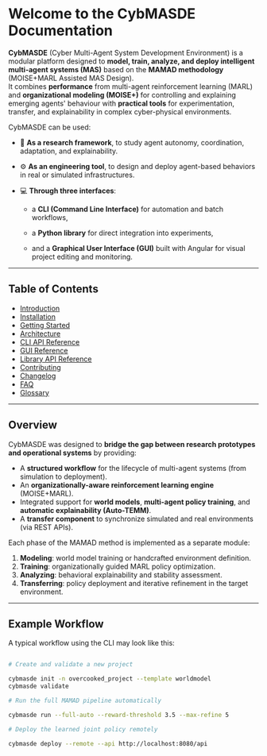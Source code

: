 # Welcome to the CybMASDE Documentation

**CybMASDE** (Cyber Multi-Agent System Development Environment) is a modular platform designed to **model, train, analyze, and deploy intelligent multi-agent systems (MAS)** based on the **MAMAD methodology** (MOISE+MARL Assisted MAS Design).  
It combines **performance** from multi-agent reinforcement learning (MARL) and **organizational modeling (MOISE+)** for controlling and explaining emerging agents' behaviour with **practical tools** for experimentation, transfer, and explainability in complex cyber-physical environments.

CybMASDE can be used:

* 🧠 **As a research framework**, to study agent autonomy, coordination, adaptation, and explainability.  
* ⚙️ **As an engineering tool**, to design and deploy agent-based behaviors in real or simulated infrastructures.  
* 💻 **Through three interfaces**:

  + a **CLI (Command Line Interface)** for automation and batch workflows, 

  + a **Python library** for direct integration into experiments, 

  + and a **Graphical User Interface (GUI)** built with Angular for visual project editing and monitoring.

---

## Table of Contents

* [Introduction](introduction.md)
* [Installation](installation.md)
* [Getting Started](getting-started.md)
* [Architecture](architecture.md)
* [CLI API Reference](cli_reference.md)
* [GUI Reference](gui_reference.md)
* [Library API Reference](lib_reference.md)
* [Contributing](contributing.md)
* [Changelog](changelog.md)
* [FAQ](faq.md)
* [Glossary](glossary.md)

---

## Overview

CybMASDE was designed to **bridge the gap between research prototypes and operational systems** by providing:

* A **structured workflow** for the lifecycle of multi-agent systems (from simulation to deployment).  
* An **organizationally-aware reinforcement learning engine** (MOISE+MARL).  
* Integrated support for **world models**, **multi-agent policy training**, and **automatic explainability (Auto-TEMM)**.  
* A **transfer component** to synchronize simulated and real environments (via REST APIs).  

Each phase of the MAMAD method is implemented as a separate module:

1. **Modeling**: world model training or handcrafted environment definition.  
2. **Training**: organizationally guided MARL policy optimization.  
3. **Analyzing**: behavioral explainability and stability assessment.  
4. **Transferring**: policy deployment and iterative refinement in the target environment.

---

## Example Workflow

A typical workflow using the CLI may look like this:

```bash

# Create and validate a new project

cybmasde init -n overcooked_project --template worldmodel
cybmasde validate

# Run the full MAMAD pipeline automatically

cybmasde run --full-auto --reward-threshold 3.5 --max-refine 5

# Deploy the learned joint policy remotely

cybmasde deploy --remote --api http://localhost:8080/api
```
